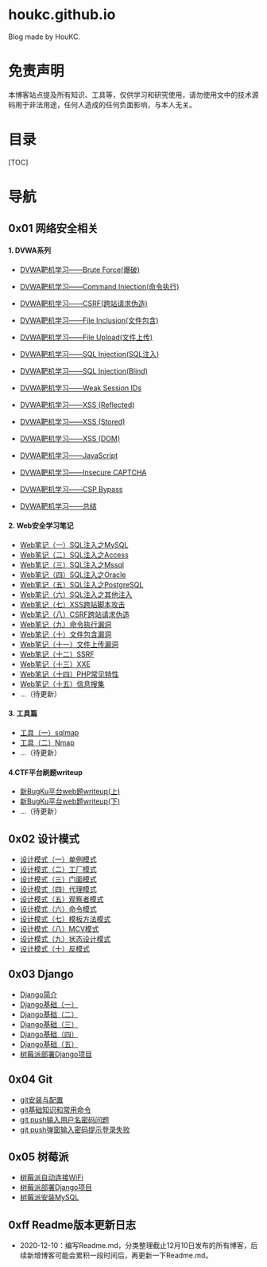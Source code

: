 # houkc.github.io
Blog made by HouKC.



# 免责声明

本博客站点提及所有知识、工具等，仅供学习和研究使用，请勿使用文中的技术源码用于非法用途，任何人造成的任何负面影响，与本人无关。



# 目录

[TOC]

# 导航

## 0x01 网络安全相关

#### 1. DVWA系列

- [DVWA靶机学习——Brute Force(爆破)](https://houkc.github.io/2020/07/13/dvwa1/)
- [DVWA靶机学习——Command Injection(命令执行)](https://houkc.github.io/2020/07/13/dvwa2/)

- [DVWA靶机学习——CSRF(跨站请求伪造)](https://houkc.github.io/2020/07/14/dvwa3/)

- [DVWA靶机学习——File Inclusion(文件包含)](https://houkc.github.io/2020/07/14/dvwa4/)

- [DVWA靶机学习——File Upload(文件上传)](https://houkc.github.io/2020/07/15/dvwa5/)
- [DVWA靶机学习——SQL Injection(SQL注入)](https://houkc.github.io/2020/08/13/dvwa6/)
- [DVWA靶机学习——SQL Injection(Blind)](https://houkc.github.io/2020/11/17/dvwa7/)

- [DVWA靶机学习——Weak Session IDs](https://houkc.github.io/2020/11/21/dvwa8/)
- [DVWA靶机学习——XSS (Reflected)](https://houkc.github.io/2020/11/21/dvwa9/)
- [DVWA靶机学习——XSS (Stored)](https://houkc.github.io/2020/11/22/dvwa10/)
- [DVWA靶机学习——XSS (DOM)](https://houkc.github.io/2020/11/22/dvwa11/)

- [DVWA靶机学习——JavaScript](https://houkc.github.io/2020/11/23/dvwa12/)

- [DVWA靶机学习——Insecure CAPTCHA](https://houkc.github.io/2020/11/23/dvwa13/)

- [DVWA靶机学习——CSP Bypass](https://houkc.github.io/2020/11/23/dvwa14/)

- [DVWA靶机学习——总结](https://houkc.github.io/2020/11/25/dvwa15/)

#### 2. Web安全学习笔记

- [Web笔记（一）SQL注入之MySQL](https://houkc.github.io/2020/11/26/SQLInjection1/)
- [Web笔记（二）SQL注入之Access](https://houkc.github.io/2020/11/28/SQLInjection2/)
- [Web笔记（三）SQL注入之Mssql](https://houkc.github.io/2020/11/29/SQLInjection3/)
- [Web笔记（四）SQL注入之Oracle](https://houkc.github.io/2020/11/29/SQLInjection4/)
- [Web笔记（五）SQL注入之PostgreSQL](https://houkc.github.io/2020/11/29/SQLInjection5/)
- [Web笔记（六）SQL注入之其他注入](https://houkc.github.io/2020/11/29/SQLInjection6/)
- [Web笔记（七）XSS跨站脚本攻击](https://houkc.github.io/2020/11/29/XSS/)
- [Web笔记（八）CSRF跨站请求伪造](https://houkc.github.io/2020/12/01/CSRF/)
- [Web笔记（九）命令执行漏洞](https://houkc.github.io/2020/12/02/commandExecute/)
- [Web笔记（十）文件包含漏洞](https://houkc.github.io/2020/12/02/fileInclude/)
- [Web笔记（十一）文件上传漏洞](https://houkc.github.io/2020/12/03/fileUpload/)
- [Web笔记（十二）SSRF](https://houkc.github.io/2020/12/05/SSRF/)
- [Web笔记（十三）XXE](https://houkc.github.io/2020/12/05/XXE/)
- [Web笔记（十四）PHP常见特性](https://houkc.github.io/2020/12/06/phpProperty/)
- [Web笔记（十五）信息搜集](https://houkc.github.io/2020/12/10/informationGathering/)
- ...（待更新）

#### 3. 工具篇

- [工具（一）sqlmap](https://houkc.github.io/2020/12/06/sqlmap/)
- [工具（二）Nmap](https://houkc.github.io/2020/12/08/nmap/)
- ...（待更新）

#### 4.CTF平台刷题writeup

- [新BugKu平台web题writeup(上)](https://houkc.github.io/2020/06/18/newBugKuWeb/)
- [新BugKu平台web题writeup(下)](https://houkc.github.io/2020/06/30/newBugKuWeb2/)
- ...（待更新）



## 0x02 设计模式

- [设计模式（一）单例模式](https://houkc.github.io/2019/12/31/singleTon/)
- [设计模式（二）工厂模式](https://houkc.github.io/2020/01/07/factoryPattern/)
- [设计模式（三）门面模式](https://houkc.github.io/2020/01/10/facadePattern/)
- [设计模式（四）代理模式](https://houkc.github.io/2020/01/13/agentPattern/)
- [设计模式（五）观察者模式](https://houkc.github.io/2020/03/13/observerPattern/)
- [设计模式（六）命令模式](https://houkc.github.io/2020/03/16/commandPattern/)
- [设计模式（七）模板方法模式](https://houkc.github.io/2020/03/17/templateMethod/)
- [设计模式（八）MCV模式](https://houkc.github.io/2020/03/18/MVCPattern/)
- [设计模式（九）状态设计模式](https://houkc.github.io/2020/03/19/StatePattern/)
- [设计模式（十）反模式](https://houkc.github.io/2020/03/20/antiPattern/)



## 0x03 Django

- [Django简介](https://houkc.github.io/2019/12/16/djangoIntroduction/)
- [Django基础（一）](https://houkc.github.io/2019/12/17/django1/)
- [Django基础（二）](https://houkc.github.io/2019/12/18/django2/)
- [Django基础（三）](https://houkc.github.io/2019/12/19/django3/)
- [Django基础（四）](https://houkc.github.io/2019/12/20/django4/)
- [Django基础（五）](https://houkc.github.io/2019/12/30/django5/)
- [树莓派部署Django项目](https://houkc.github.io/2019/11/26/piDjango/)



## 0x04 Git

- [git安装与配置](https://houkc.github.io/2019/11/20/gitInstall&Config/)
- [git基础知识和常用命令](https://houkc.github.io/2019/12/03/gitCommand/)
- [git push输入用户名密码问题](https://houkc.github.io/2019/12/04/gitPushProblem/)
- [git push弹窗输入密码提示登录失败](https://houkc.github.io/2020/11/21/gitPushProblem2/)



## 0x05 树莓派

- [树莓派自动连接WiFi](https://houkc.github.io/2019/11/25/piWifi/)
- [树莓派部署Django项目](https://houkc.github.io/2019/11/26/piDjango/)
- [树莓派安装MySQL](https://houkc.github.io/2019/11/28/piMysql/)



## 0xff Readme版本更新日志

- 2020-12-10：编写Readme.md，分类整理截止12月10日发布的所有博客，后续新增博客可能会累积一段时间后，再更新一下Readme.md。



